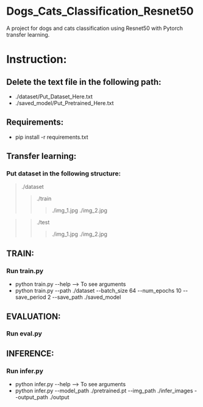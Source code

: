 # Dogs_Cats_Classification_Resnet50
 A project for dogs and cats classification using Resnet50 with Pytorch transfer learning.

# Instruction:
## Delete the text file in the following path:
 * ./dataset/Put_Dataset_Here.txt
 * ./saved_model/Put_Pretrained_Here.txt

## Requirements:
* pip install -r requirements.txt

## Transfer learning:
### Put dataset in the following structure:
> ./dataset
>> ./train
>>> ./img_1.jpg
>>> ./img_2.jpg

>> ./test
>>> ./img_1.jpg
>>> ./img_2.jpg

## TRAIN:
### Run train.py
* python train.py --help --> To see arguments
* python train.py --path ./dataset --batch_size 64 --num_epochs 10 --save_period 2 --save_path ./saved_model

## EVALUATION:
### Run eval.py

## INFERENCE:
### Run infer.py
* python infer.py --help --> To see arguments
* python infer.py --model_path ./pretrained.pt --img_path ./infer_images --output_path ./output
